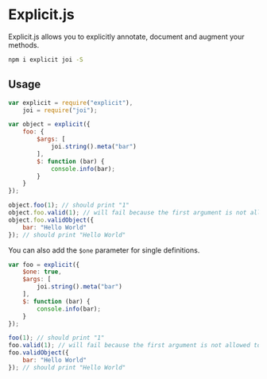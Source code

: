 # Explicit.js

Explicit.js allows you to explicitly annotate, document and augment your methods.

```bash
npm i explicit joi -S
```

## Usage

```JavaScript
var explicit = require("explicit"),
    joi = require("joi");

var object = explicit({
    foo: {
        $args: [
            joi.string().meta("bar")
        ],
        $: function (bar) {
            console.info(bar);
        }
    }
});

object.foo(1); // should print "1"
object.foo.valid(1); // will fail because the first argument is not allowed to be a string
object.foo.validObject({
    bar: "Hello World"
}); // should print "Hello World"
```

You can also add the ```$one``` parameter for single definitions.

```JavaScript
var foo = explicit({
    $one: true,   
    $args: [
        joi.string().meta("bar")
    ],
    $: function (bar) {
        console.info(bar);
    }
});

foo(1); // should print "1"
foo.valid(1); // will fail because the first argument is not allowed to be a string
foo.validObject({
    bar: "Hello World"
}); // should print "Hello World"
```